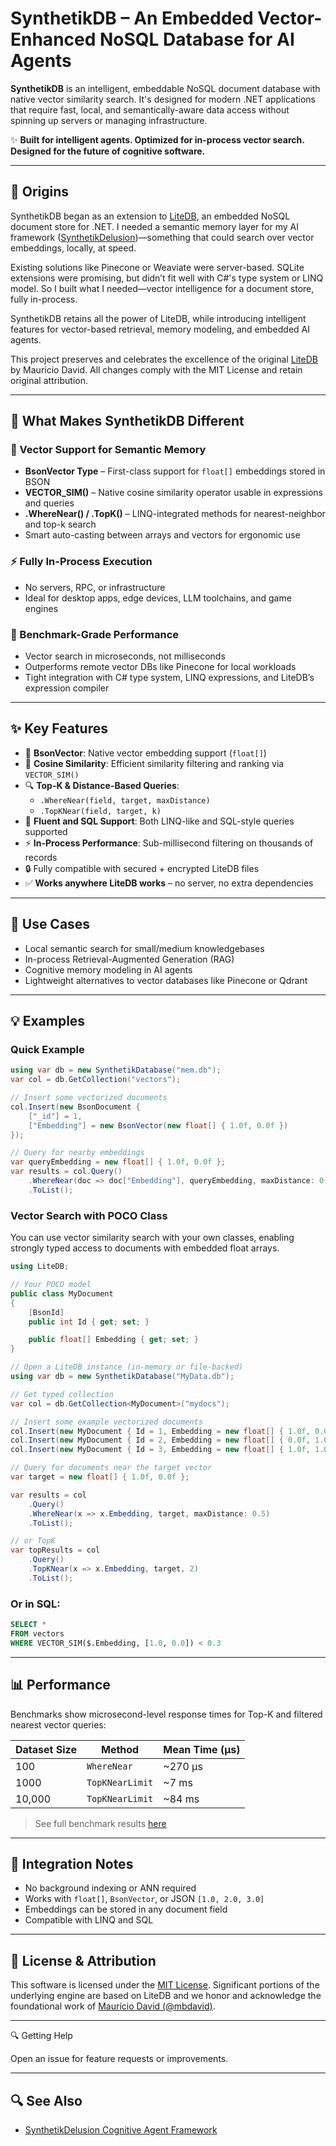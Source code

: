 # SynthetikDB – An Embedded Vector-Enhanced NoSQL Database for AI Agents


**SynthetikDB** is an intelligent, embeddable NoSQL document database with native vector similarity search. It's designed for modern .NET applications that require fast, local, and semantically-aware data access without spinning up servers or managing infrastructure.

✨ **Built for intelligent agents. Optimized for in-process vector search. Designed for the future of cognitive software.**

---

## 🧬 Origins

SynthetikDB began as an extension to [LiteDB](https://github.com/mbdavid/LiteDB), an embedded NoSQL document store for .NET. I needed a semantic memory layer for my AI framework ([SynthetikDelusion](https://github.com/hurley451/synthetikdelusion))—something that could search over vector embeddings, locally, at speed.

Existing solutions like Pinecone or Weaviate were server-based. SQLite extensions were promising, but didn’t fit well with C#'s type system or LINQ model. So I built what I needed—vector intelligence for a document store, fully in-process.

SynthetikDB retains all the power of LiteDB, while introducing intelligent features for vector-based retrieval, memory modeling, and embedded AI agents.

This project preserves and celebrates the excellence of the original [LiteDB](https://github.com/mbdavid/LiteDB) by Mauricio David. All changes comply with the MIT License and retain original attribution.

---

## 🚀 What Makes SynthetikDB Different

### 🧠 Vector Support for Semantic Memory
- **BsonVector Type** – First-class support for `float[]` embeddings stored in BSON
- **VECTOR_SIM()** – Native cosine similarity operator usable in expressions and queries
- **.WhereNear() / .TopK()** – LINQ-integrated methods for nearest-neighbor and top-k search
- Smart auto-casting between arrays and vectors for ergonomic use

### ⚡ Fully In-Process Execution
- No servers, RPC, or infrastructure
- Ideal for desktop apps, edge devices, LLM toolchains, and game engines

### 🧪 Benchmark-Grade Performance
- Vector search in microseconds, not milliseconds
- Outperforms remote vector DBs like Pinecone for local workloads
- Tight integration with C# type system, LINQ expressions, and LiteDB’s expression compiler

---

## ✨ Key Features

- 🧮 **BsonVector**: Native vector embedding support (`float[]`)
- 📏 **Cosine Similarity**: Efficient similarity filtering and ranking via `VECTOR_SIM()`
- 🔍 **Top-K & Distance-Based Queries**:
  - `.WhereNear(field, target, maxDistance)`
  - `.TopKNear(field, target, k)`
- 🧪 **Fluent and SQL Support**: Both LINQ-like and SQL-style queries supported
- ⚡ **In-Process Performance**: Sub-millisecond filtering on thousands of records
- 🔒 Fully compatible with secured + encrypted LiteDB files
- ✅ **Works anywhere LiteDB works** – no server, no extra dependencies

---

## 🧠 Use Cases

- Local semantic search for small/medium knowledgebases
- In-process Retrieval-Augmented Generation (RAG)
- Cognitive memory modeling in AI agents
- Lightweight alternatives to vector databases like Pinecone or Qdrant

---

## 💡 Examples

### Quick Example

```csharp
using var db = new SynthetikDatabase("mem.db");
var col = db.GetCollection("vectors");

// Insert some vectorized documents
col.Insert(new BsonDocument {
    ["_id"] = 1,
    ["Embedding"] = new BsonVector(new float[] { 1.0f, 0.0f })
});

// Query for nearby embeddings
var queryEmbedding = new float[] { 1.0f, 0.0f };
var results = col.Query()
    .WhereNear(doc => doc["Embedding"], queryEmbedding, maxDistance: 0.3)
    .ToList();
```


### Vector Search with POCO Class

You can use vector similarity search with your own classes, enabling strongly typed access to documents with embedded float arrays.

```csharp
using LiteDB;

// Your POCO model
public class MyDocument
{
    [BsonId]
    public int Id { get; set; }

    public float[] Embedding { get; set; }
}

// Open a LiteDB instance (in-memory or file-backed)
using var db = new SynthetikDatabase("MyData.db");

// Get typed collection
var col = db.GetCollection<MyDocument>("mydocs");

// Insert some example vectorized documents
col.Insert(new MyDocument { Id = 1, Embedding = new float[] { 1.0f, 0.0f } });
col.Insert(new MyDocument { Id = 2, Embedding = new float[] { 0.0f, 1.0f } });
col.Insert(new MyDocument { Id = 3, Embedding = new float[] { 1.0f, 1.0f } });

// Query for documents near the target vector
var target = new float[] { 1.0f, 0.0f };

var results = col
    .Query()
    .WhereNear(x => x.Embedding, target, maxDistance: 0.5)
    .ToList();

// or TopK
var topResults = col
    .Query()
    .TopKNear(x => x.Embedding, target, 2)
    .ToList();
```

### Or in SQL:

```sql
SELECT *
FROM vectors
WHERE VECTOR_SIM($.Embedding, [1.0, 0.0]) < 0.3
```

---

## 📊 Performance

Benchmarks show microsecond-level response times for Top-K and filtered nearest vector queries:

| Dataset Size | Method           | Mean Time (μs) |
|--------------|------------------|----------------|
| 100          | `WhereNear`      | ~270 μs        |
| 1000         | `TopKNearLimit`  | ~7 ms          |
| 10,000       | `TopKNearLimit`  | ~84 ms         |

> See full benchmark results [here](docs/performance)

---

## 🧩 Integration Notes

- No background indexing or ANN required
- Works with `float[]`, `BsonVector`, or JSON `[1.0, 2.0, 3.0]`
- Embeddings can be stored in any document field
- Compatible with LINQ and SQL

---

## 🧬 License & Attribution

This software is licensed under the [MIT License](https://opensource.org/licenses/MIT). Significant portions of the underlying engine are based on LiteDB and we honor and acknowledge the foundational work of [Maurício David (@mbdavid)](https://github.com/mbdavid).

---

🔍 Getting Help

Open an issue for feature requests or improvements. 

---

## 🔍 See Also

- [SynthetikDelusion Cognitive Agent Framework](https://github.com/hurley451/synthetikdelusion)
